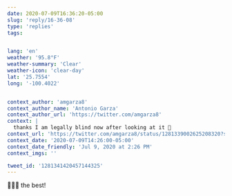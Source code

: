 ```yaml
---
date: 2020-07-09T16:36:20-05:00
slug: 'reply/16-36-08'
type: 'replies'
tags:


lang: 'en'
weather: '95.8°F'
weather-summary: 'Clear'
weather-icon: 'clear-day'
lat: '25.7554'
long: '-100.4022'


context_author: 'amgarza8'
context_author_name: 'Antonio Garza'
context_author_url: 'https://twitter.com/amgarza8'
context: |
  thanks I am legally blind now after looking at it 🤣
context_url: 'https://twitter.com/amgarza8/status/1281339002625208320?s=12'
context_date: '2020-07-09T14:26:00-05:00'
context_date_friendly: 'Jul 9, 2020 at 2:26 PM'
context_imgs: ''

tweet_id: '1281341420457144325'
---
```

🤣🤣🤣 the best!